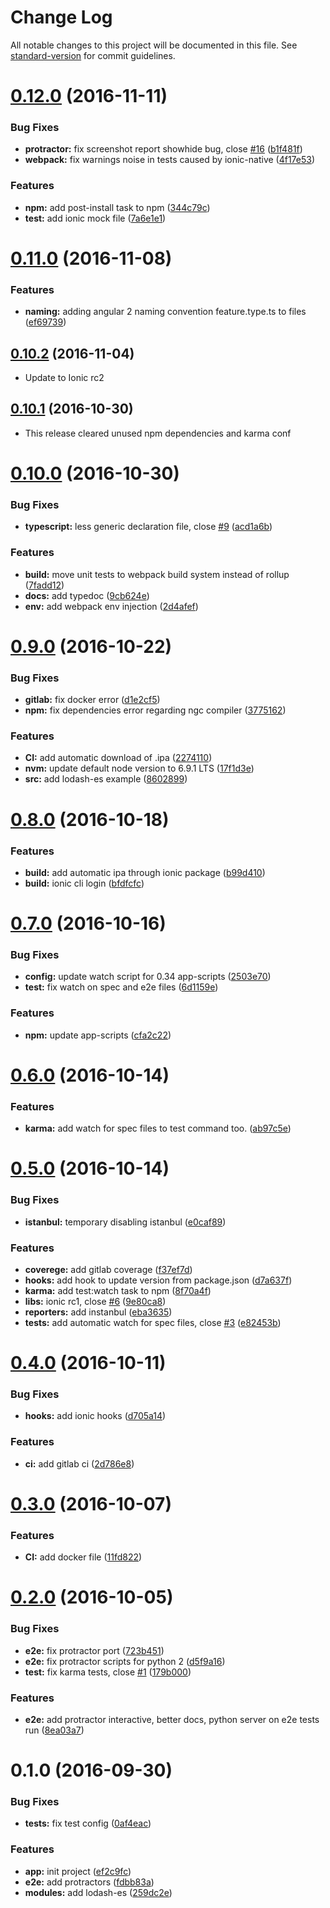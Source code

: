 # Change Log

All notable changes to this project will be documented in this file. See [standard-version](https://github.com/conventional-changelog/standard-version) for commit guidelines.

<a name="0.12.0"></a>
# [0.12.0](https://github.com/marcoturi/ionic2-boilerplate/compare/v0.11.0...v0.12.0) (2016-11-11)


### Bug Fixes

* **protractor:** fix screenshot report showhide bug, close [#16](https://github.com/marcoturi/ionic2-boilerplate/issues/16) ([b1f481f](https://github.com/marcoturi/ionic2-boilerplate/commit/b1f481f))
* **webpack:** fix warnings noise in tests caused by ionic-native ([4f17e53](https://github.com/marcoturi/ionic2-boilerplate/commit/4f17e53))


### Features

* **npm:** add post-install task to npm ([344c79c](https://github.com/marcoturi/ionic2-boilerplate/commit/344c79c))
* **test:** add ionic mock file ([7a6e1e1](https://github.com/marcoturi/ionic2-boilerplate/commit/7a6e1e1))


<a name="0.11.0"></a>
# [0.11.0](https://github.com/marcoturi/ionic2-boilerplate/compare/v0.10.2...v0.11.0) (2016-11-08)


### Features

* **naming:** adding angular 2 naming convention feature.type.ts to files ([ef69739](https://github.com/marcoturi/ionic2-boilerplate/commit/ef69739))



<a name="0.10.2"></a>
## [0.10.2](https://github.com/marcoturi/ionic2-boilerplate/compare/v0.10.1...v0.10.2) (2016-11-04)
- Update to Ionic rc2


<a name="0.10.1"></a>
## [0.10.1](https://github.com/marcoturi/ionic2-boilerplate/compare/v0.10.0...v0.10.1) (2016-10-30)
- This release cleared unused npm dependencies and karma conf


<a name="0.10.0"></a>
# [0.10.0](https://github.com/marcoturi/ionic2-boilerplate/compare/v0.9.0...v0.10.0) (2016-10-30)


### Bug Fixes

* **typescript:** less generic declaration file, close [#9](https://github.com/marcoturi/ionic2-boilerplate/issues/9) ([acd1a6b](https://github.com/marcoturi/ionic2-boilerplate/commit/acd1a6b))


### Features

* **build:** move unit tests to webpack build system instead of rollup ([7fadd12](https://github.com/marcoturi/ionic2-boilerplate/commit/7fadd12))
* **docs:** add typedoc ([9cb624e](https://github.com/marcoturi/ionic2-boilerplate/commit/9cb624e))
* **env:** add webpack env injection ([2d4afef](https://github.com/marcoturi/ionic2-boilerplate/commit/2d4afef))



<a name="0.9.0"></a>
# [0.9.0](https://github.com/marcoturi/ionic2-boilerplate/compare/v0.8.0...v0.9.0) (2016-10-22)


### Bug Fixes
* **gitlab:** fix docker error ([d1e2cf5](https://github.com/marcoturi/ionic2-boilerplate/commit/d1e2cf5))
* **npm:** fix dependencies error regarding ngc compiler ([3775162](https://github.com/marcoturi/ionic2-boilerplate/commit/3775162))


### Features

* **CI:** add automatic download of .ipa ([2274110](https://github.com/marcoturi/ionic2-boilerplate/commit/2274110))
* **nvm:** update default node version to 6.9.1 LTS ([17f1d3e](https://github.com/marcoturi/ionic2-boilerplate/commit/17f1d3e))
* **src:** add lodash-es example ([8602899](https://github.com/marcoturi/ionic2-boilerplate/commit/8602899))



<a name="0.8.0"></a>
# [0.8.0](https://github.com/marcoturi/ionic2-boilerplate/compare/v0.7.0...v0.8.0) (2016-10-18)


### Features

* **build:** add automatic ipa through ionic package ([b99d410](https://github.com/marcoturi/ionic2-boilerplate/commit/b99d410))
* **build:** ionic cli login ([bfdfcfc](https://github.com/marcoturi/ionic2-boilerplate/commit/bfdfcfc))



<a name="0.7.0"></a>
# [0.7.0](https://github.com/marcoturi/ionic2-boilerplate/compare/v0.6.0...v0.7.0) (2016-10-16)


### Bug Fixes

* **config:** update watch script for 0.34 app-scripts ([2503e70](https://github.com/marcoturi/ionic2-boilerplate/commit/2503e70))
* **test:** fix watch on spec and e2e files ([6d1159e](https://github.com/marcoturi/ionic2-boilerplate/commit/6d1159e))


### Features

* **npm:** update app-scripts ([cfa2c22](https://github.com/marcoturi/ionic2-boilerplate/commit/cfa2c22))



<a name="0.6.0"></a>
# [0.6.0](https://github.com/marcoturi/ionic2-boilerplate/compare/v0.5.0...v0.6.0) (2016-10-14)


### Features

* **karma:** add watch for spec files to test command too. ([ab97c5e](https://github.com/marcoturi/ionic2-boilerplate/commit/ab97c5e))



<a name="0.5.0"></a>
# [0.5.0](https://github.com/marcoturi/ionic2-boilerplate/compare/v0.4.0...v0.5.0) (2016-10-14)


### Bug Fixes

* **istanbul:** temporary disabling istanbul ([e0caf89](https://github.com/marcoturi/ionic2-boilerplate/commit/e0caf89))


### Features

* **coverege:** add gitlab coverage ([f37ef7d](https://github.com/marcoturi/ionic2-boilerplate/commit/f37ef7d))
* **hooks:** add hook to update version from package.json ([d7a637f](https://github.com/marcoturi/ionic2-boilerplate/commit/d7a637f))
* **karma:** add test:watch task to npm ([8f70a4f](https://github.com/marcoturi/ionic2-boilerplate/commit/8f70a4f))
* **libs:** ionic rc1, close [#6](https://github.com/marcoturi/ionic2-boilerplate/issues/6) ([9e80ca8](https://github.com/marcoturi/ionic2-boilerplate/commit/9e80ca8))
* **reporters:** add instanbul ([eba3635](https://github.com/marcoturi/ionic2-boilerplate/commit/eba3635))
* **tests:** add automatic watch for spec files, close [#3](https://github.com/marcoturi/ionic2-boilerplate/issues/3) ([e82453b](https://github.com/marcoturi/ionic2-boilerplate/commit/e82453b))



<a name="0.4.0"></a>
# [0.4.0](https://github.com/marcoturi/ionic2-boilerplate/compare/v0.3.0...v0.4.0) (2016-10-11)


### Bug Fixes

* **hooks:** add ionic hooks ([d705a14](https://github.com/marcoturi/ionic2-boilerplate/commit/d705a14))


### Features

* **ci:** add gitlab ci ([2d786e8](https://github.com/marcoturi/ionic2-boilerplate/commit/2d786e8))



<a name="0.3.0"></a>
# [0.3.0](https://github.com/marcoturi/ionic2-boilerplate/compare/v0.2.0...v0.3.0) (2016-10-07)


### Features

* **CI:** add docker file ([11fd822](https://github.com/marcoturi/ionic2-boilerplate/commit/11fd822))



<a name="0.2.0"></a>
# [0.2.0](https://github.com/marcoturi/ionic2-boilerplate/compare/v0.1.0...v0.2.0) (2016-10-05)


### Bug Fixes

* **e2e:** fix protractor port ([723b451](https://github.com/marcoturi/ionic2-boilerplate/commit/723b451))
* **e2e:** fix protractor scripts for python 2 ([d5f9a16](https://github.com/marcoturi/ionic2-boilerplate/commit/d5f9a16))
* **test:** fix karma tests, close [#1](https://github.com/marcoturi/ionic2-boilerplate/issues/1) ([179b000](https://github.com/marcoturi/ionic2-boilerplate/commit/179b000))


### Features

* **e2e:** add protractor interactive, better docs, python server on e2e tests run ([8ea03a7](https://github.com/marcoturi/ionic2-boilerplate/commit/8ea03a7))



<a name="0.1.0"></a>
# 0.1.0 (2016-09-30)


### Bug Fixes

* **tests:** fix test config ([0af4eac](https://github.com/marcoturi/ionic2-boilerplate/commit/0af4eac))


### Features

* **app:** init project ([ef2c9fc](https://github.com/marcoturi/ionic2-boilerplate/commit/ef2c9fc))
* **e2e:** add protractors ([fdbb83a](https://github.com/marcoturi/ionic2-boilerplate/commit/fdbb83a))
* **modules:** add lodash-es ([259dc2e](https://github.com/marcoturi/ionic2-boilerplate/commit/259dc2e))
